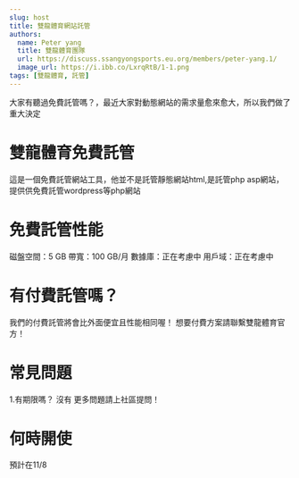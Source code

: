 ```yaml
---
slug: host
title: 雙龍體育網站託管
authors:
  name: Peter yang
  title: 雙龍體育團隊
  url: https://discuss.ssangyongsports.eu.org/members/peter-yang.1/
  image_url: https://i.ibb.co/LxrqRtB/1-1.png
tags: [雙龍體育, 託管]
---
```

大家有聽過免費託管嗎？，最近大家對動態網站的需求量愈來愈大，所以我們做了重大決定
# 雙龍體育免費託管
這是一個免費託管網站工具，他並不是託管靜態網站html,是託管php asp網站，提供供免費託管wordpress等php網站
# 免費託管性能
磁盤空間：5 GB
帶寬：100 GB/月
數據庫：正在考慮中
用戶域：正在考慮中
# 有付費託管嗎？
我們的付費託管將會比外面便宜且性能相同喔！
想要付費方案請聯繫雙龍體育官方！
# 常見問題
1.有期限嗎？
沒有
更多問題請上社區提問！
# 何時開使
預計在11/8
